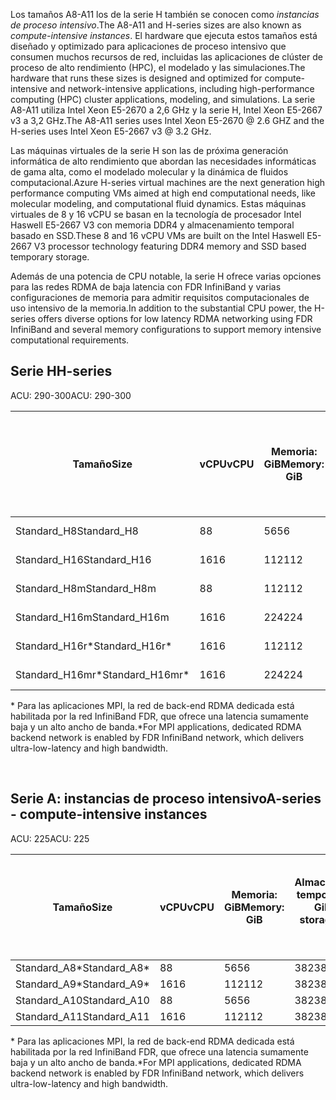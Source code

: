 <!-- A-series - compute-intensive instances, H-series -->

<span data-ttu-id="c370a-101">Los tamaños A8-A11 los de la serie H también se conocen como *instancias de proceso intensivo*.</span><span class="sxs-lookup"><span data-stu-id="c370a-101">The A8-A11 and H-series sizes are also known as *compute-intensive instances*.</span></span> <span data-ttu-id="c370a-102">El hardware que ejecuta estos tamaños está diseñado y optimizado para aplicaciones de proceso intensivo que consumen muchos recursos de red, incluidas las aplicaciones de clúster de proceso de alto rendimiento (HPC), el modelado y las simulaciones.</span><span class="sxs-lookup"><span data-stu-id="c370a-102">The hardware that runs these sizes is designed and optimized for compute-intensive and network-intensive applications, including high-performance computing (HPC) cluster applications, modeling, and simulations.</span></span> <span data-ttu-id="c370a-103">La serie A8-A11 utiliza Intel Xeon E5-2670 a 2,6 GHz y la serie H, Intel Xeon E5-2667 v3 a 3,2 GHz.</span><span class="sxs-lookup"><span data-stu-id="c370a-103">The A8-A11 series uses Intel Xeon E5-2670 @ 2.6 GHZ and the H-series uses Intel Xeon E5-2667 v3 @ 3.2 GHz.</span></span> 

<span data-ttu-id="c370a-104">Las máquinas virtuales de la serie H son las de próxima generación informática de alto rendimiento que abordan las necesidades informáticas de gama alta, como el modelado molecular y la dinámica de fluidos computacional.</span><span class="sxs-lookup"><span data-stu-id="c370a-104">Azure H-series virtual machines are the next generation high performance computing VMs aimed at high end computational needs, like molecular modeling, and computational fluid dynamics.</span></span> <span data-ttu-id="c370a-105">Estas máquinas virtuales de 8 y 16 vCPU se basan en la tecnología de procesador Intel Haswell E5-2667 V3 con memoria DDR4 y almacenamiento temporal basado en SSD.</span><span class="sxs-lookup"><span data-stu-id="c370a-105">These 8 and 16 vCPU VMs are built on the Intel Haswell E5-2667 V3 processor technology featuring DDR4 memory and SSD based temporary storage.</span></span> 

<span data-ttu-id="c370a-106">Además de una potencia de CPU notable, la serie H ofrece varias opciones para las redes RDMA de baja latencia con FDR InfiniBand y varias configuraciones de memoria para admitir requisitos computacionales de uso intensivo de la memoria.</span><span class="sxs-lookup"><span data-stu-id="c370a-106">In addition to the substantial CPU power, the H-series offers diverse options for low latency RDMA networking using FDR InfiniBand and several memory configurations to support memory intensive computational requirements.</span></span>



## <a name="h-series"></a><span data-ttu-id="c370a-107">Serie H</span><span class="sxs-lookup"><span data-stu-id="c370a-107">H-series</span></span>

<span data-ttu-id="c370a-108">ACU: 290-300</span><span class="sxs-lookup"><span data-stu-id="c370a-108">ACU: 290-300</span></span>

| <span data-ttu-id="c370a-109">Tamaño</span><span class="sxs-lookup"><span data-stu-id="c370a-109">Size</span></span> | <span data-ttu-id="c370a-110">vCPU</span><span class="sxs-lookup"><span data-stu-id="c370a-110">vCPU</span></span> | <span data-ttu-id="c370a-111">Memoria: GiB</span><span class="sxs-lookup"><span data-stu-id="c370a-111">Memory: GiB</span></span> | <span data-ttu-id="c370a-112">GiB de almacenamiento temporal (SSD)</span><span class="sxs-lookup"><span data-stu-id="c370a-112">Temp storage (SSD) GiB</span></span> | <span data-ttu-id="c370a-113">Discos de datos máx.</span><span class="sxs-lookup"><span data-stu-id="c370a-113">Max data disks</span></span> | <span data-ttu-id="c370a-114">Rendimiento de discos máx.: E/S por segundo</span><span class="sxs-lookup"><span data-stu-id="c370a-114">Max disk throughput: IOPS</span></span> | <span data-ttu-id="c370a-115">Nº máx. NIC</span><span class="sxs-lookup"><span data-stu-id="c370a-115">Max NICs</span></span> |
| --- | --- | --- | --- | --- | --- | --- |
| <span data-ttu-id="c370a-116">Standard_H8</span><span class="sxs-lookup"><span data-stu-id="c370a-116">Standard_H8</span></span> |<span data-ttu-id="c370a-117">8</span><span class="sxs-lookup"><span data-stu-id="c370a-117">8</span></span> |<span data-ttu-id="c370a-118">56</span><span class="sxs-lookup"><span data-stu-id="c370a-118">56</span></span> |<span data-ttu-id="c370a-119">1000</span><span class="sxs-lookup"><span data-stu-id="c370a-119">1000</span></span> |<span data-ttu-id="c370a-120">16</span><span class="sxs-lookup"><span data-stu-id="c370a-120">16</span></span> |<span data-ttu-id="c370a-121">16 x 500</span><span class="sxs-lookup"><span data-stu-id="c370a-121">16 x 500</span></span> |<span data-ttu-id="c370a-122">2</span><span class="sxs-lookup"><span data-stu-id="c370a-122">2</span></span>  |
| <span data-ttu-id="c370a-123">Standard_H16</span><span class="sxs-lookup"><span data-stu-id="c370a-123">Standard_H16</span></span> |<span data-ttu-id="c370a-124">16</span><span class="sxs-lookup"><span data-stu-id="c370a-124">16</span></span> |<span data-ttu-id="c370a-125">112</span><span class="sxs-lookup"><span data-stu-id="c370a-125">112</span></span> |<span data-ttu-id="c370a-126">2000</span><span class="sxs-lookup"><span data-stu-id="c370a-126">2000</span></span> |<span data-ttu-id="c370a-127">32</span><span class="sxs-lookup"><span data-stu-id="c370a-127">32</span></span> |<span data-ttu-id="c370a-128">32 x 500</span><span class="sxs-lookup"><span data-stu-id="c370a-128">32 x 500</span></span> |<span data-ttu-id="c370a-129">4</span><span class="sxs-lookup"><span data-stu-id="c370a-129">4</span></span> |
| <span data-ttu-id="c370a-130">Standard_H8m</span><span class="sxs-lookup"><span data-stu-id="c370a-130">Standard_H8m</span></span> |<span data-ttu-id="c370a-131">8</span><span class="sxs-lookup"><span data-stu-id="c370a-131">8</span></span> |<span data-ttu-id="c370a-132">112</span><span class="sxs-lookup"><span data-stu-id="c370a-132">112</span></span> |<span data-ttu-id="c370a-133">1000</span><span class="sxs-lookup"><span data-stu-id="c370a-133">1000</span></span> |<span data-ttu-id="c370a-134">16</span><span class="sxs-lookup"><span data-stu-id="c370a-134">16</span></span> |<span data-ttu-id="c370a-135">16 x 500</span><span class="sxs-lookup"><span data-stu-id="c370a-135">16 x 500</span></span> |<span data-ttu-id="c370a-136">2</span><span class="sxs-lookup"><span data-stu-id="c370a-136">2</span></span>  |
| <span data-ttu-id="c370a-137">Standard_H16m</span><span class="sxs-lookup"><span data-stu-id="c370a-137">Standard_H16m</span></span> |<span data-ttu-id="c370a-138">16</span><span class="sxs-lookup"><span data-stu-id="c370a-138">16</span></span> |<span data-ttu-id="c370a-139">224</span><span class="sxs-lookup"><span data-stu-id="c370a-139">224</span></span> |<span data-ttu-id="c370a-140">2000</span><span class="sxs-lookup"><span data-stu-id="c370a-140">2000</span></span> |<span data-ttu-id="c370a-141">32</span><span class="sxs-lookup"><span data-stu-id="c370a-141">32</span></span> |<span data-ttu-id="c370a-142">32 x 500</span><span class="sxs-lookup"><span data-stu-id="c370a-142">32 x 500</span></span> |<span data-ttu-id="c370a-143">4</span><span class="sxs-lookup"><span data-stu-id="c370a-143">4</span></span>  |
| <span data-ttu-id="c370a-144">Standard_H16r*</span><span class="sxs-lookup"><span data-stu-id="c370a-144">Standard_H16r*</span></span> |<span data-ttu-id="c370a-145">16</span><span class="sxs-lookup"><span data-stu-id="c370a-145">16</span></span> |<span data-ttu-id="c370a-146">112</span><span class="sxs-lookup"><span data-stu-id="c370a-146">112</span></span> |<span data-ttu-id="c370a-147">2000</span><span class="sxs-lookup"><span data-stu-id="c370a-147">2000</span></span> |<span data-ttu-id="c370a-148">32</span><span class="sxs-lookup"><span data-stu-id="c370a-148">32</span></span> |<span data-ttu-id="c370a-149">32 x 500</span><span class="sxs-lookup"><span data-stu-id="c370a-149">32 x 500</span></span> |<span data-ttu-id="c370a-150">4</span><span class="sxs-lookup"><span data-stu-id="c370a-150">4</span></span>  |
| <span data-ttu-id="c370a-151">Standard_H16mr*</span><span class="sxs-lookup"><span data-stu-id="c370a-151">Standard_H16mr*</span></span> |<span data-ttu-id="c370a-152">16</span><span class="sxs-lookup"><span data-stu-id="c370a-152">16</span></span> |<span data-ttu-id="c370a-153">224</span><span class="sxs-lookup"><span data-stu-id="c370a-153">224</span></span> |<span data-ttu-id="c370a-154">2000</span><span class="sxs-lookup"><span data-stu-id="c370a-154">2000</span></span> |<span data-ttu-id="c370a-155">32</span><span class="sxs-lookup"><span data-stu-id="c370a-155">32</span></span> |<span data-ttu-id="c370a-156">32 x 500</span><span class="sxs-lookup"><span data-stu-id="c370a-156">32 x 500</span></span> |<span data-ttu-id="c370a-157">4</span><span class="sxs-lookup"><span data-stu-id="c370a-157">4</span></span> |

<span data-ttu-id="c370a-158">* Para las aplicaciones MPI, la red de back-end RDMA dedicada está habilitada por la red InfiniBand FDR, que ofrece una latencia sumamente baja y un alto ancho de banda.</span><span class="sxs-lookup"><span data-stu-id="c370a-158">*For MPI applications, dedicated RDMA backend network is enabled by FDR InfiniBand network, which delivers ultra-low-latency and high bandwidth.</span></span>

<br>



## <a name="a-series---compute-intensive-instances"></a><span data-ttu-id="c370a-159">Serie A: instancias de proceso intensivo</span><span class="sxs-lookup"><span data-stu-id="c370a-159">A-series - compute-intensive instances</span></span>

<span data-ttu-id="c370a-160">ACU: 225</span><span class="sxs-lookup"><span data-stu-id="c370a-160">ACU: 225</span></span>

| <span data-ttu-id="c370a-161">Tamaño</span><span class="sxs-lookup"><span data-stu-id="c370a-161">Size</span></span> | <span data-ttu-id="c370a-162">vCPU</span><span class="sxs-lookup"><span data-stu-id="c370a-162">vCPU</span></span> | <span data-ttu-id="c370a-163">Memoria: GiB</span><span class="sxs-lookup"><span data-stu-id="c370a-163">Memory: GiB</span></span> | <span data-ttu-id="c370a-164">Almacenamiento temporal (HDD): GiB</span><span class="sxs-lookup"><span data-stu-id="c370a-164">Temp storage (HDD): GiB</span></span> | <span data-ttu-id="c370a-165">Discos de datos máx.</span><span class="sxs-lookup"><span data-stu-id="c370a-165">Max data disks</span></span> | <span data-ttu-id="c370a-166">Rendimiento de discos de datos máx.: E/S por segundo</span><span class="sxs-lookup"><span data-stu-id="c370a-166">Max data disk throughput: IOPS</span></span> | <span data-ttu-id="c370a-167">Nº máx. NIC</span><span class="sxs-lookup"><span data-stu-id="c370a-167">Max NICs</span></span>|
| --- | --- | --- | --- | --- | --- | --- |
| <span data-ttu-id="c370a-168">Standard_A8*</span><span class="sxs-lookup"><span data-stu-id="c370a-168">Standard_A8*</span></span> |<span data-ttu-id="c370a-169">8</span><span class="sxs-lookup"><span data-stu-id="c370a-169">8</span></span> |<span data-ttu-id="c370a-170">56</span><span class="sxs-lookup"><span data-stu-id="c370a-170">56</span></span> |<span data-ttu-id="c370a-171">382</span><span class="sxs-lookup"><span data-stu-id="c370a-171">382</span></span> |<span data-ttu-id="c370a-172">16</span><span class="sxs-lookup"><span data-stu-id="c370a-172">16</span></span> |<span data-ttu-id="c370a-173">16x500</span><span class="sxs-lookup"><span data-stu-id="c370a-173">16x500</span></span> |<span data-ttu-id="c370a-174">2</span><span class="sxs-lookup"><span data-stu-id="c370a-174">2</span></span> |
| <span data-ttu-id="c370a-175">Standard_A9*</span><span class="sxs-lookup"><span data-stu-id="c370a-175">Standard_A9*</span></span> |<span data-ttu-id="c370a-176">16</span><span class="sxs-lookup"><span data-stu-id="c370a-176">16</span></span> |<span data-ttu-id="c370a-177">112</span><span class="sxs-lookup"><span data-stu-id="c370a-177">112</span></span> |<span data-ttu-id="c370a-178">382</span><span class="sxs-lookup"><span data-stu-id="c370a-178">382</span></span> |<span data-ttu-id="c370a-179">16</span><span class="sxs-lookup"><span data-stu-id="c370a-179">16</span></span> |<span data-ttu-id="c370a-180">16x500</span><span class="sxs-lookup"><span data-stu-id="c370a-180">16x500</span></span> |<span data-ttu-id="c370a-181">4</span><span class="sxs-lookup"><span data-stu-id="c370a-181">4</span></span> |
| <span data-ttu-id="c370a-182">Standard_A10</span><span class="sxs-lookup"><span data-stu-id="c370a-182">Standard_A10</span></span> |<span data-ttu-id="c370a-183">8</span><span class="sxs-lookup"><span data-stu-id="c370a-183">8</span></span> |<span data-ttu-id="c370a-184">56</span><span class="sxs-lookup"><span data-stu-id="c370a-184">56</span></span> |<span data-ttu-id="c370a-185">382</span><span class="sxs-lookup"><span data-stu-id="c370a-185">382</span></span> |<span data-ttu-id="c370a-186">16</span><span class="sxs-lookup"><span data-stu-id="c370a-186">16</span></span> |<span data-ttu-id="c370a-187">16x500</span><span class="sxs-lookup"><span data-stu-id="c370a-187">16x500</span></span> |<span data-ttu-id="c370a-188">2</span><span class="sxs-lookup"><span data-stu-id="c370a-188">2</span></span>  |
| <span data-ttu-id="c370a-189">Standard_A11</span><span class="sxs-lookup"><span data-stu-id="c370a-189">Standard_A11</span></span> |<span data-ttu-id="c370a-190">16</span><span class="sxs-lookup"><span data-stu-id="c370a-190">16</span></span> |<span data-ttu-id="c370a-191">112</span><span class="sxs-lookup"><span data-stu-id="c370a-191">112</span></span> |<span data-ttu-id="c370a-192">382</span><span class="sxs-lookup"><span data-stu-id="c370a-192">382</span></span> |<span data-ttu-id="c370a-193">16</span><span class="sxs-lookup"><span data-stu-id="c370a-193">16</span></span> |<span data-ttu-id="c370a-194">16x500</span><span class="sxs-lookup"><span data-stu-id="c370a-194">16x500</span></span> |<span data-ttu-id="c370a-195">4</span><span class="sxs-lookup"><span data-stu-id="c370a-195">4</span></span> |

<span data-ttu-id="c370a-196">* Para las aplicaciones MPI, la red de back-end RDMA dedicada está habilitada por la red InfiniBand FDR, que ofrece una latencia sumamente baja y un alto ancho de banda.</span><span class="sxs-lookup"><span data-stu-id="c370a-196">*For MPI applications, dedicated RDMA backend network is enabled by FDR InfiniBand network, which delivers ultra-low-latency and high bandwidth.</span></span>

<br>




